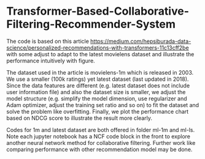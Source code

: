 # Transformer-Based-Collaborative-Filtering-Recommender-System

The code is based on this article https://medium.com/hepsiburada-data-science/personalized-recommendations-with-transformers-11c13cff2be with some adjust to adapt to the latest movielens dataset and illustrate the performance intuitively with figure.

The dataset used in the article is movielens-1m which is released in 2003. We use a smaller (100k ratings) yet latest dataset (last updated in 2018). Since the data features are different (e.g. latest dataset does not include user information file) and also the dataset size is smaller, we adjust the model structure (e.g. simplify the model dimension, use regularizer and Adam optimizer, adjust the training set ratio and so on) to fit the dataset and solve the problem like overfitting. Finally, we plot the performance chart based on NDCG score to illustrate the result more clearly.

Codes for 1m and latest dataset are both offered in folder ml-1m and ml-ls. Note each jupyter notebook has a NCF code block in the front to explore another neural network method for collaborative filtering. Further work like comparing performance with other recommendation model may be done.
